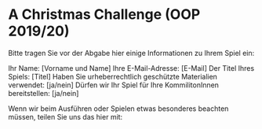 # A Christmas Challenge (OOP 2019/20)

Bitte tragen Sie vor der Abgabe hier einige Informationen zu Ihrem Spiel ein:

Ihr Name:	[Vorname und Name]
Ihre E-Mail-Adresse: [E-Mail]
Der Titel Ihres Spiels:	[Titel]
Haben Sie urheberrechtlich geschützte Materialien verwendet:	[ja/nein]
Dürfen wir Ihr Spiel für Ihre KommilitonInnen bereitstellen:	[ja/nein]

Wenn wir beim Ausführen oder Spielen etwas besonderes beachten müssen, teilen Sie uns das hier mit: